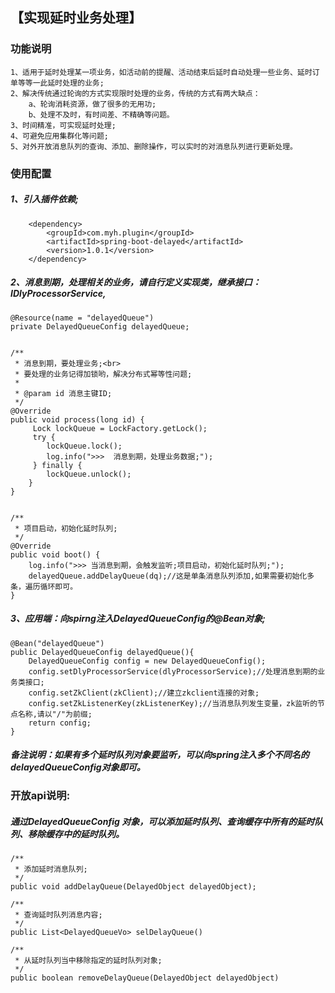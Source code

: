 
## 【实现延时业务处理】

### 功能说明

	1、适用于延时处理某一项业务，如活动前的提醒、活动结束后延时自动处理一些业务、延时订单等等一此延时处理的业务;
	2、解决传统通过轮询的方式实现限时处理的业务，传统的方式有两大缺点：
		a、轮询消耗资源，做了很多的无用功;
		b、处理不及时，有时间差、不精确等问题。
	3、时间精准，可实现延时处理;
	4、可避免应用集群化等问题;
	5、对外开放消息队列的查询、添加、删除操作，可以实时的对消息队列进行更新处理。

### 使用配置


##### 1、引入插件依赖;

		<dependency>
			<groupId>com.myh.plugin</groupId>
			<artifactId>spring-boot-delayed</artifactId>
			<version>1.0.1</version>
		</dependency>


##### 2、消息到期，处理相关的业务，请自行定义实现类，继承接口：IDlyProcessorService,

	@Resource(name = "delayedQueue")
    private DelayedQueueConfig delayedQueue;


	/**
     * 消息到期，要处理业务;<br>
     * 要处理的业务记得加锁哟，解决分布式幂等性问题;
     * 
     * @param id 消息主键ID;
     */
    @Override
    public void process(long id) {
    	 Lock lockQueue = LockFactory.getLock();
    	 try {
    	 	lockQueue.lock();
        	log.info(">>>  消息到期，处理业务数据;");
    	 } finally {
            lockQueue.unlock();
        }
    }


	/**
     * 项目启动，初始化延时队列;
     */
    @Override
    public void boot() {
        log.info(">>> 当消息到期，会触发监听;项目启动，初始化延时队列;");
        delayedQueue.addDelayQueue(dq);//这是单条消息队列添加,如果需要初始化多条，遍历循环即可。
    }



##### 3、应用端：向spirng注入DelayedQueueConfig的@Bean对象;

	@Bean("delayedQueue")
	public DelayedQueueConfig delayedQueue(){
	    DelayedQueueConfig config = new DelayedQueueConfig();
	    config.setDlyProcessorService(dlyProcessorService);//处理消息到期的业务类接口;
	    config.setZkClient(zkClient);//建立zkclient连接的对象;
	    config.setZkListenerKey(zkListenerKey);//当消息队列发生变量，zk监听的节点名称,请以"/"为前缀;
	    return config;
	}


##### 备注说明：如果有多个延时队列对象要监听，可以向spring注入多个不同名的delayedQueueConfig对象即可。



### 开放api说明:


##### 通过DelayedQueueConfig 对象，可以添加延时队列、查询缓存中所有的延时队列、移除缓存中的延时队列。
	
	
	/**
     * 添加延时消息队列;
     */
	public void addDelayQueue(DelayedObject delayedObject);
	
	/**
     * 查询延时队列消息内容;
     */
    public List<DelayedQueueVo> selDelayQueue()
	
	/**
     * 从延时队列当中移除指定的延时队列对象;
     */
    public boolean removeDelayQueue(DelayedObject delayedObject)
	
	
